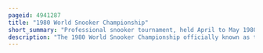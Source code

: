 ```yaml
---
pageid: 4941287
title: "1980 World Snooker Championship"
short_summary: "Professional snooker tournament, held April to May 1980"
description: "The 1980 World Snooker Championship officially known as the 1980 embassy World Snooker Championship for Sponsorship Reasons was a ranking professional Snooker Tournament which took Place from 22 April to 5 may 1980 in the crucible Theatre in Sheffield England. The Tournament was the 1980 Edition of the World Snooker Championship and was the fourth World Championship in a Row to take Place since 1977 at the crucible Theatre. It was authorized by the World professional Billiards and Snooker Association. The total Prize Fund for the Tournament was 60000 of which 15000 went to the Winner."
---
```


